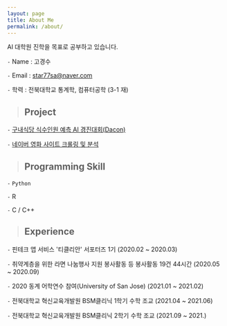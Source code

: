 ```yaml
---
layout: page
title: About Me
permalink: /about/
---
```


AI 대학원 진학을 목표로 공부하고 있습니다.

`-` Name : 고경수

`-` Email : star77sa@naver.com

`-` 학력 : 전북대학교 통계학, 컴퓨터공학 (3-1 재)

<!-- ## 수상 -->
<!-- `-` --> 

> ## Project
`-` [구내식당 식수인원 예측 AI 경진대회(Dacon)](https://github.com/star77sa/DACON-The_number_of_diners_in_the_cafeteria_Prediction)

`-` [네이버 영화 사이트 크롤링 및 분석](https://github.com/star77sa/Naver_Movie_Rank_1-2000)

>## Programming Skill
`-` `Python`

`-` R

`-` C / C++

>## Experience
`-` 핀테크 앱 서비스 '티클리안' 서포터즈 1기 (2020.02 ~ 2020.03)

`-` 취약계층을 위한 라면 나눔행사 지원 봉사활동 등 봉사활동 19건 44시간 (2020.05 ~ 2020.09)

`-` 2020 동계 어학연수 참여(University of San Jose) (2021.01 ~ 2021.02)

`-` 전북대학교 혁신교육개발원 BSM클리닉 1학기 수학 조교 (2021.04 ~ 2021.06)

`-` 전북대학교 혁신교육개발원 BSM클리닉 2학기 수학 조교 (2021.09 ~ 2021.)

<!-- #### **[WebCV](https://star77sa.github.io/)** [^1]. -->



<!-- [^1]:a blogging platform that natively supports Jupyter notebooks in addition to other formats. -->
